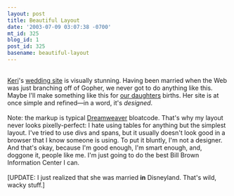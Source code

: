 ```yaml
---
layout: post
title: Beautiful Layout
date: '2003-07-09 03:07:38 -0700'
mt_id: 325
blog_id: 1
post_id: 325
basename: beautiful-layout
---
```

<br /><a href="http://www.clamhead.com/">Keri</a>'s <a href="http://clamhead.com/wedding/">wedding site</a> is visually stunning. Having been married when the Web was just branching off of Gopher, we never got to do anything like this. Maybe I'll make something like this for <a href="/blogs/prego/">our daughters</a> births. Her site is at once simple and refined&#x2014;in a word, it's <em>designed</em>.<br /><br />Note: the markup is typical <a href="http://www.macromedia.com/software/dreamweaver/">Dreamweaver</a> bloatcode. That's why my layout never looks pixelly-perfect: I hate using tables for anything but the simplest layout. I've tried to use divs and spans, but it usually doesn't look good in a browser that I know someone is using. To put it bluntly, I'm not a designer. And that's okay, because I'm good enough, I'm smart enough, and, doggone it, people like me. I'm just going to do the best Bill Brown Information Center I can.<br /><br />[UPDATE: I just realized that she was married <strong>in</strong> Disneyland. That's wild, wacky stuff.]<br /><br /><br />
